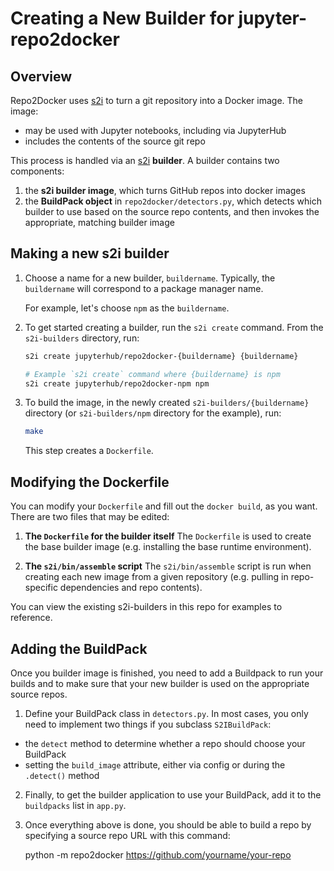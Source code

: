 # Creating a New Builder for jupyter-repo2docker

## Overview

Repo2Docker uses [s2i][] to turn a git repository into a Docker image. The
image:

- may be used with Jupyter notebooks, including via JupyterHub
- includes the contents of the source git repo

This process is handled via an [s2i][] **builder**. A builder contains two
components:

1. the **s2i builder image**, which turns GitHub repos into docker images
2. the **BuildPack object** in `repo2docker/detectors.py`, which detects
   which builder to use based on the source repo contents, and then invokes
   the appropriate, matching builder image

[s2i]: https://github.com/openshift/source-to-image/blob/master/docs/builder_image.md


## Making a new s2i builder

1. Choose a name for a new builder, `buildername`. Typically, the `buildername`
   will correspond to a package manager name.

   For example, let's choose `npm` as the `buildername`.

2. To get started creating a builder, run the `s2i create` command. From the
  `s2i-builders` directory, run:

    ```bash
    s2i create jupyterhub/repo2docker-{buildername} {buildername}

    # Example `s2i create` command where {buildername} is npm
    s2i create jupyterhub/repo2docker-npm npm
    ```

3. To build the image, in the newly created `s2i-builders/{buildername}`
   directory (or `s2i-builders/npm` directory for the example), run:

    ```bash
    make
    ```

    This step creates a `Dockerfile`.

## Modifying the Dockerfile

You can modify your `Dockerfile` and fill out the `docker build`, as you want.
There are two files that may be edited:

1. **The `Dockerfile` for the builder itself** The `Dockerfile` is used to
   create the base builder image (e.g. installing the base runtime environment).

2. **The `s2i/bin/assemble` script** The `s2i/bin/assemble` script is run
when creating each new image from a given repository (e.g. pulling in
repo-specific dependencies and repo contents).

You can view the existing s2i-builders in this repo for examples to reference.

## Adding the BuildPack

Once you builder image is finished, you need to add a Buildpack to run your
builds and to make sure that your new builder is used on the appropriate source
repos.

1. Define your BuildPack class in `detectors.py`. In most cases, you only need
  to implement two things if you subclass `S2IBuildPack`:

  - the `detect` method to determine whether a repo should choose your
    BuildPack
  - setting the `build_image`  attribute, either via config or during the
    `.detect()` method

2. Finally, to get the builder application to use your BuildPack, add it to
   the `buildpacks` list in `app.py`.

3. Once everything above is done, you should be able to build a repo by
   specifying a source repo URL with this command:

    python -m repo2docker https://github.com/yourname/your-repo
